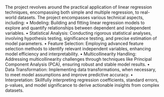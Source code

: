 The project revolves around the practical application of linear regression techniques, encompassing both simple and multiple regression, to real-world datasets. The project encompasses various technical aspects, including:
•	Modeling: Building and fitting linear regression models to explore and quantify relationships between dependent and independent variables.
•	Statistical Analysis: Conducting rigorous statistical analyses, involving hypothesis testing, significance testing, and precise estimation of model parameters.
•	Feature Selection: Employing advanced feature selection methods to identify relevant independent variables, enhancing model efficiency and interpretability.
•	Multicollinearity Handling: Addressing multicollinearity challenges through techniques like Principal Component Analysis (PCA), ensuring robust and stable model results.
•	Data Transformation: Implementing data transformations, when necessary, to meet model assumptions and improve predictive accuracy.
•	Interpretation: Skillfully interpreting regression coefficients, standard errors, p-values, and model significance to derive actionable insights from complex datasets.
